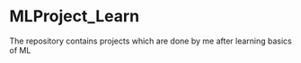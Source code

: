 # MLProject_Learn
The repository contains projects which are done by me after learning basics of ML
